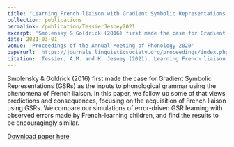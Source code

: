 ```yaml
---
title: "Learning French liaison with Gradient Symbolic Representations: Errors, Predictions, Consequences"
collection: publications
permalink: /publication/TessierJesney2021
excerpt: 'Smolensky & Goldrick (2016) first made the case for Gradient Symbolic Representations (GSRs) as the inputs to phonological grammar using the phenomena of French liaison. In this paper, we follow up some of that views predictions and consequences, focusing on the acquisition of French liaison using GSRs. We compare our simulations of error-driven GSR learning with observed errors made by French-learning children, and find the results to be encouragingly similar.'
date: 2021-03-01
venue: 'Proceedings of the Annual Meeting of Phonology 2020'
paperurl: 'https://journals.linguisticsociety.org/proceedings/index.php/amphonology/article/view/4940/4655'
citation: 'Tessier, A.M. and K. Jesney (2021). Learning French liaison with Gradient Symbolic Representations: Errors, Predictions, Consequences. In R. Bennett et al (eds.) <i>Proceedings of AMP 2020</i>. '
---
```

<div class="amtText" markdown="1">
Smolensky & Goldrick (2016) first made the case for Gradient Symbolic Representations (GSRs) as the inputs to phonological grammar using the phenomena of French liaison. In this paper, we follow up some of that views predictions and consequences, focusing on the acquisition of French liaison using GSRs. We compare our simulations of error-driven GSR learning with observed errors made by French-learning children, and find the results to be encouragingly similar.

[Download paper here](https://journals.linguisticsociety.org/proceedings/index.php/amphonology/article/view/4940/4655)
</div>
